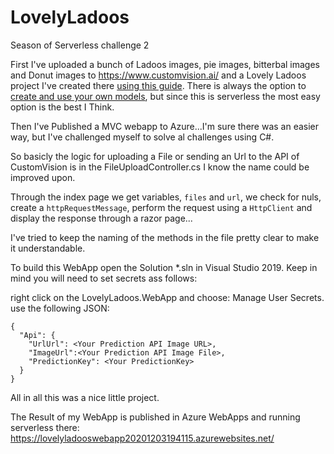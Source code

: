 # LovelyLadoos
Season of Serverless challenge 2

First I've uploaded a bunch of Ladoos images, pie images, bitterbal images and Donut images to https://www.customvision.ai/ and a Lovely Ladoos project I've created there [using this guide](https://docs.microsoft.com/en-us/azure/cognitive-services/custom-vision-service/getting-started-build-a-classifier). There is always the option to [create and use your own models](https://docs.microsoft.com/en-us/azure/cognitive-services/custom-vision-service/quickstarts/image-classification?tabs=visual-studio&pivots=programming-language-csharp), but since this is serverless the most easy option is the best I Think.

Then I've Published a MVC webapp to Azure...I'm sure there was an easier way, but I've challenged myself to solve al challenges using C#.

So basicly the logic for uploading a File or sending an Url to the API of CustomVision is in the FileUploadController.cs I know the name could be improved upon. 

Through the index page we get variables, ```files``` and ```url```, we check for nuls, create a ```httpRequestMessage```, perform the request using a ```HttpClient``` and display the response through a razor page...

I've tried to keep the naming of the methods in the file pretty clear to make it understandable.

To build this WebApp open the Solution *.sln in Visual Studio 2019. Keep in mind you will need to set secrets ass follows:

right click on the LovelyLadoos.WebApp and choose: Manage User Secrets.
use the following JSON:
```
{
  "Api": {
    "UrlUrl": <Your Prediction API Image URL>,
    "ImageUrl":<Your Prediction API Image File>,
    "PredictionKey": <Your PredictionKey>
  } 
}
```

All in all this was a nice little project.

The Result of my WebApp is published in Azure WebApps and running serverless there:
https://lovelyladooswebapp20201203194115.azurewebsites.net/


